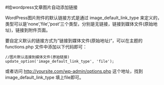 #给wordpress文章图片自动添加链接

WordPress图片附件的默认链接方式是通过 image_default_link_type 来定义的，类型可以是’none’,’file’,’post’三个类型，分别是无链接，链接到媒体文件(原始地址)，链接到附件页面。

要自定义默认的链接方式为”链接到媒体文件(原始地址)“，可以在主题的 functions.php 文件中添加以下代码即可：
```
//图片默认连接到媒体文件(原始链接)
update_option('image_default_link_type', 'file');
```
或者访问  http://yoursite.com/wp-admin/options.php 这个地址，找到 image_default_link_type 填上file即可。